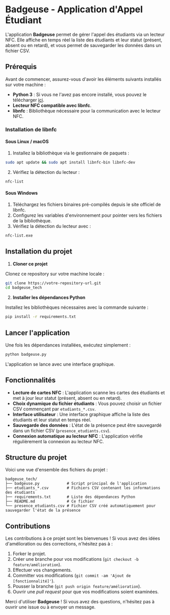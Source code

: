 # Badgeuse - Application d'Appel Étudiant

L'application **Badgeuse** permet de gérer l'appel des étudiants via un lecteur NFC. Elle affiche en temps réel la liste des étudiants et leur statut (présent, absent ou en retard), et vous permet de sauvegarder les données dans un fichier CSV.

## Prérequis

Avant de commencer, assurez-vous d'avoir les éléments suivants installés sur votre machine :

- **Python 3** : Si vous ne l'avez pas encore installé, vous pouvez le télécharger [ici](https://www.python.org/downloads/).
- **Lecteur NFC compatible avec libnfc**.
- **libnfc** : Bibliothèque nécessaire pour la communication avec le lecteur NFC.

### Installation de libnfc

#### Sous Linux / macOS

1. Installez la bibliothèque via le gestionnaire de paquets :

```bash
sudo apt update && sudo apt install libnfc-bin libnfc-dev
```

2. Vérifiez la détection du lecteur :

```bash
nfc-list
```

#### Sous Windows

1. Téléchargez les fichiers binaires pré-compilés depuis le site officiel de libnfc.
2. Configurez les variables d'environnement pour pointer vers les fichiers de la bibliothèque.
3. Vérifiez la détection du lecteur avec :

```bash
nfc-list.exe
```

## Installation du projet

1. **Cloner ce projet**

Clonez ce repository sur votre machine locale :

```bash
git clone https://votre-repository-url.git
cd badgeuse_tech
```

2. **Installer les dépendances Python**

Installez les bibliothèques nécessaires avec la commande suivante :

```bash
pip install -r requirements.txt
```

## Lancer l'application

Une fois les dépendances installées, exécutez simplement :

```bash
python badgeuse.py
```

L'application se lance avec une interface graphique.

## Fonctionnalités

- **Lecture de cartes NFC** : L'application scanne les cartes des étudiants et met à jour leur statut (présent, absent ou en retard).
- **Choix dynamique du fichier étudiants** : Vous pouvez choisir un fichier CSV commençant par `etudiants_*.csv`.
- **Interface utilisateur** : Une interface graphique affiche la liste des étudiants et leur statut en temps réel.
- **Sauvegarde des données** : L'état de la présence peut être sauvegardé dans un fichier CSV (`presence_etudiants.csv`).
- **Connexion automatique au lecteur NFC** : L'application vérifie régulièrement la connexion au lecteur NFC.

## Structure du projet

Voici une vue d'ensemble des fichiers du projet :

```text
badgeuse_tech/
├── badgeuse.py            # Script principal de l'application
├── etudiants_*.csv        # Fichiers CSV contenant les informations des étudiants
├── requirements.txt       # Liste des dépendances Python
├── README.md              # Ce fichier
└── presence_etudiants.csv # Fichier CSV créé automatiquement pour sauvegarder l'état de la présence
```

## Contributions

Les contributions à ce projet sont les bienvenues ! Si vous avez des idées d'amélioration ou des corrections, n'hésitez pas à :

1. Forker le projet.
2. Créer une branche pour vos modifications (`git checkout -b feature/amélioration`).
3. Effectuer vos changements.
4. Committer vos modifications (`git commit -am 'Ajout de [fonctionnalité]'`).
5. Pousser la branche (`git push origin feature/amélioration`).
6. Ouvrir une *pull request* pour que vos modifications soient examinées.

Merci d'utiliser **Badgeuse** ! Si vous avez des questions, n'hésitez pas à ouvrir une issue ou à envoyer un message.

